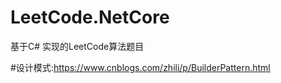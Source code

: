 # LeetCode.NetCore
基于C#  实现的LeetCode算法题目

#设计模式:https://www.cnblogs.com/zhili/p/BuilderPattern.html
